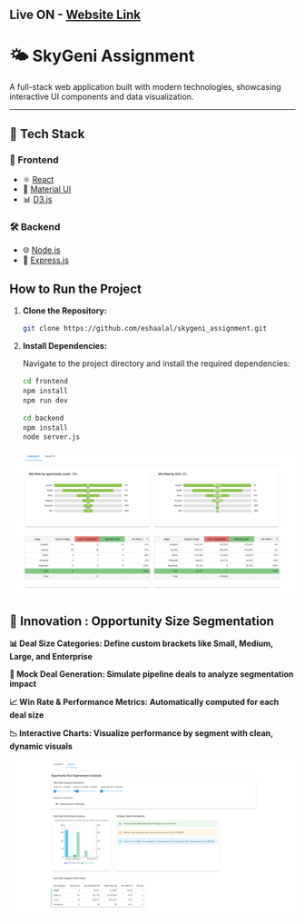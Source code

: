 
## Live ON - [Website Link](https://skygeni-assignment-beige.vercel.app/)

# 🌤️ SkyGeni Assignment

A full-stack web application built with modern technologies, showcasing interactive UI components and data visualization.

---

## 🚀 Tech Stack

### 🔧 Frontend
- ⚛️ [React](https://reactjs.org/)
- 🎨 [Material UI](https://mui.com/)
- 📊 [D3.js](https://d3js.org/)

### 🛠️ Backend
- 🌐 [Node.js](https://nodejs.org/)
- 🚂 [Express.js](https://expressjs.com/)

## How to Run the Project

1. **Clone the Repository:**

   ```bash
   git clone https://github.com/eshaalal/skygeni_assignment.git
   ```

2. **Install Dependencies:**

   Navigate to the project directory and install the required dependencies:

   ```bash
   cd frontend
   npm install
   npm run dev
   ```
   ```bash
   cd backend
   npm install
   node server.js
   ```
![Dashboard Preview](./assets/1.png)

## 🚀 Innovation : Opportunity Size Segmentation
**📊 Deal Size Categories: Define custom brackets like Small, Medium, Large, and Enterprise**

**🔢 Mock Deal Generation: Simulate pipeline deals to analyze segmentation impact**

**📈 Win Rate & Performance Metrics: Automatically computed for each deal size**

**📉 Interactive Charts: Visualize performance by segment with clean, dynamic visuals**


![Dashboard Preview](./assets/2.png)
